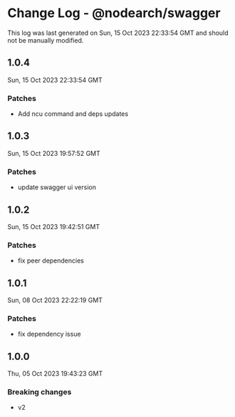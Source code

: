 # Change Log - @nodearch/swagger

This log was last generated on Sun, 15 Oct 2023 22:33:54 GMT and should not be manually modified.

## 1.0.4
Sun, 15 Oct 2023 22:33:54 GMT

### Patches

- Add ncu command and deps updates

## 1.0.3
Sun, 15 Oct 2023 19:57:52 GMT

### Patches

- update swagger ui version

## 1.0.2
Sun, 15 Oct 2023 19:42:51 GMT

### Patches

- fix peer dependencies

## 1.0.1
Sun, 08 Oct 2023 22:22:19 GMT

### Patches

- fix dependency issue

## 1.0.0
Thu, 05 Oct 2023 19:43:23 GMT

### Breaking changes

- v2

